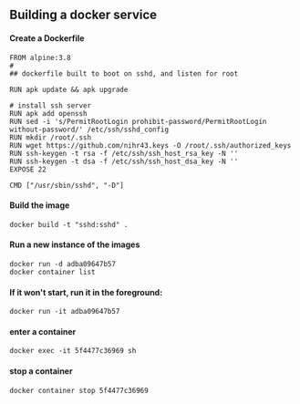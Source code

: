 ## Building a docker service


#### Create a Dockerfile

```
FROM alpine:3.8
#
## dockerfile built to boot on sshd, and listen for root

RUN apk update && apk upgrade

# install ssh server
RUN apk add openssh
RUN sed -i 's/PermitRootLogin prohibit-password/PermitRootLogin without-password/' /etc/ssh/sshd_config
RUN mkdir /root/.ssh
RUN wget https://github.com/nihr43.keys -O /root/.ssh/authorized_keys
RUN ssh-keygen -t rsa -f /etc/ssh/ssh_host_rsa_key -N ''
RUN ssh-keygen -t dsa -f /etc/ssh/ssh_host_dsa_key -N ''
EXPOSE 22

CMD ["/usr/sbin/sshd", "-D"]
```

#### Build the image
```
docker build -t "sshd:sshd" .
```

#### Run a new instance of the images
```
docker run -d adba09647b57
docker container list
```

#### If it won't start, run it in the foreground:
```
docker run -it adba09647b57
```

#### enter a container
```
docker exec -it 5f4477c36969 sh
```

#### stop a container
```
docker container stop 5f4477c36969
```
